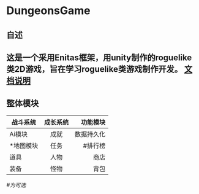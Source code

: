 # DungeonsGame
自述
---
这是一个采用Enitas框架，用unity制作的roguelike类2D游戏，旨在学习roguelike类游戏制作开发。
[文档说明](https://kuailey.github.io/DungeonsGame/)
---
整体模块
---

| 战斗系统 | 成长系统 | 功能模块 |
| -----|:----:| ----:|
| Ai模块    | 成就    | 数据持久化    |
| *地图模块    | 任务    |  #排行榜   |
| 道具    | 人物    |   商店  |
| 装备    | 怪物    |   背包  |
*#为可选*

